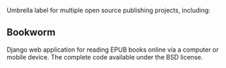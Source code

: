 Umbrella label for multiple open source publishing projects, including:

## Bookworm ##

Django web application for reading EPUB books online via a computer or mobile device. The complete code available under the BSD license.


